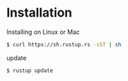 # Installation

Installing on Linux or Mac

```sh
$ curl https://sh.rustup.rs -sSf | sh
```

update 

```sh
$ rustup update
```
